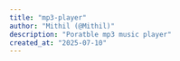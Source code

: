 ```yaml
---
title: "mp3-player"
author: "Mithil (@Mithil)"
description: "Poratble mp3 music player"
created_at: "2025-07-10"
---
```

